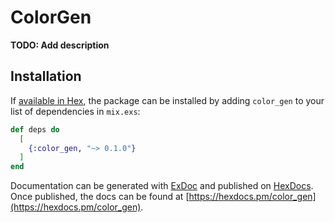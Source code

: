 # ColorGen

**TODO: Add description**

## Installation

If [available in Hex](https://hex.pm/docs/publish), the package can be installed
by adding `color_gen` to your list of dependencies in `mix.exs`:

```elixir
def deps do
  [
    {:color_gen, "~> 0.1.0"}
  ]
end
```

Documentation can be generated with [ExDoc](https://github.com/elixir-lang/ex_doc)
and published on [HexDocs](https://hexdocs.pm). Once published, the docs can
be found at [https://hexdocs.pm/color_gen](https://hexdocs.pm/color_gen).


